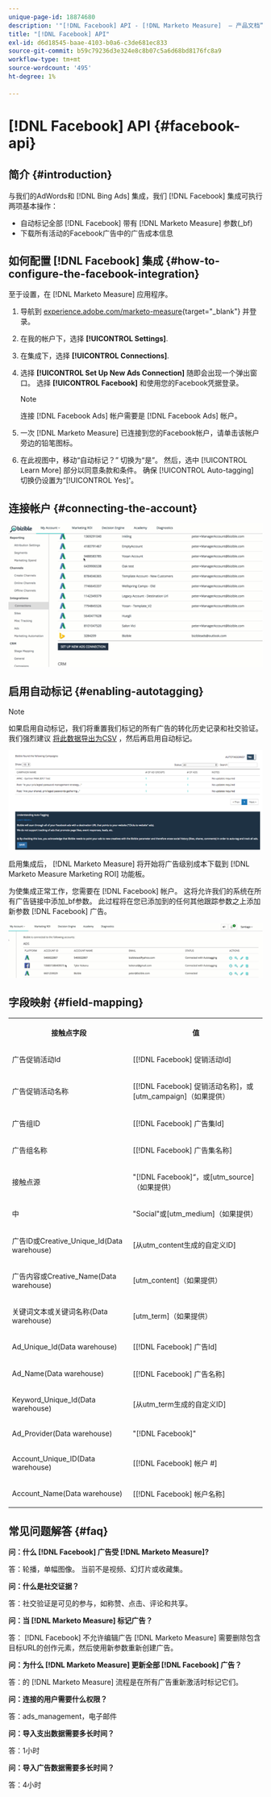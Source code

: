 ```yaml
---
unique-page-id: 18874680
description: '"[!DNL Facebook] API - [!DNL Marketo Measure]  — 产品文档”'
title: "[!DNL Facebook] API"
exl-id: d6d18545-baae-4103-b0a6-c3de681ec833
source-git-commit: b59c79236d3e324e8c8b07c5a6d68bd8176fc8a9
workflow-type: tm+mt
source-wordcount: '495'
ht-degree: 1%

---
```


# [!DNL Facebook] API {#facebook-api}

## 简介 {#introduction}

与我们的AdWords和 [!DNL Bing Ads] 集成，我们 [!DNL Facebook] 集成可执行两项基本操作：

* 自动标记全部 [!DNL Facebook] 带有 [!DNL Marketo Measure] 参数(_bf)
* 下载所有活动的Facebook广告中的广告成本信息

## 如何配置 [!DNL Facebook] 集成 {#how-to-configure-the-facebook-integration}

至于设置，在 [!DNL Marketo Measure] 应用程序。

1. 导航到 [experience.adobe.com/marketo-measure](https://experience.adobe.com/marketo-measure){target="_blank"} 并登录。
1. 在我的帐户下，选择 **[!UICONTROL Settings]**.
1. 在集成下，选择 **[!UICONTROL Connections]**.
1. 选择 **[!UICONTROL Set Up New Ads Connection]** 随即会出现一个弹出窗口。 选择 **[!UICONTROL Facebook]** 和使用您的Facebook凭据登录。

   >[!NOTE]
   >
   >连接 [!DNL Facebook Ads] 帐户需要是 [!DNL Facebook Ads] 帐户。

1. 一次 [!DNL Marketo Measure] 已连接到您的Facebook帐户，请单击该帐户旁边的铅笔图标。
1. 在此视图中，移动“自动标记？” 切换为“是”。 然后，选中 [!UICONTROL Learn More] 部分以同意条款和条件。 确保 [!UICONTROL Auto-tagging] 切换仍设置为“[!UICONTROL Yes]&#39;。

## 连接帐户 {#connecting-the-account}

![](assets/1.gif)

## 启用自动标记 {#enabling-autotagging}

>[!NOTE]
>
>如果启用自动标记，我们将重置我们标记的所有广告的转化历史记录和社交验证。 我们强烈建议 [将此数据导出为CSV](https://www.facebook.com/business/help/205067636197240) ，然后再启用自动标记。

![](assets/2-2.png)

启用集成后， [!DNL Marketo Measure] 将开始将广告级别成本下载到 [!DNL Marketo Measure Marketing ROI] 功能板。

为使集成正常工作，您需要在 [!DNL Facebook] 帐户。 这将允许我们的系统在所有广告链接中添加_bf参数。 此过程将在您已添加到的任何其他跟踪参数之上添加新参数 [!DNL Facebook] 广告。

![](assets/3.gif)

## 字段映射 {#field-mapping}

<table> 
 <colgroup> 
  <col> 
  <col> 
 </colgroup> 
 <tbody> 
  <tr> 
   <th><p><strong>接触点字段</strong></p></th> 
   <th><p><strong>值</strong></p></th> 
  </tr> 
  <tr> 
   <td><p>广告促销活动Id</p></td> 
   <td><p>[[!DNL Facebook] 促销活动Id]</p></td> 
  </tr> 
  <tr> 
   <td><p>广告促销活动名称 </p></td> 
   <td><p>[[!DNL Facebook] 促销活动名称]，或[utm_campaign]（如果提供）</p></td> 
  </tr> 
  <tr> 
   <td><p>广告组ID</p></td> 
   <td><p>[[!DNL Facebook] 广告集Id]</p></td> 
  </tr> 
  <tr> 
   <td><p>广告组名称</p></td> 
   <td><p>[[!DNL Facebook] 广告集名称]</p></td> 
  </tr> 
  <tr> 
   <td><p>接触点源</p></td> 
   <td><p>"[!DNL Facebook]“，或[utm_source]（如果提供）</p></td> 
  </tr> 
  <tr> 
   <td><p>中</p></td> 
   <td><p>"Social"或[utm_medium]（如果提供）</p></td> 
  </tr> 
  <tr> 
   <td><p>广告ID或Creative_Unique_Id(Data warehouse)</p></td> 
   <td><p>[从utm_content生成的自定义ID]</p></td> 
  </tr> 
  <tr> 
   <td><p>广告内容或Creative_Name(Data warehouse)</p></td> 
   <td><p>[utm_content]（如果提供）</p></td> 
  </tr> 
  <tr> 
   <td><p>关键词文本或关键词名称(Data warehouse)</p></td> 
   <td><p>[utm_term]（如果提供）</p></td> 
  </tr> 
  <tr> 
   <td><p>Ad_Unique_Id(Data warehouse)</p></td> 
   <td><p>[[!DNL Facebook] 广告Id]</p></td> 
  </tr> 
  <tr> 
   <td><p>Ad_Name(Data warehouse)</p></td> 
   <td><p>[[!DNL Facebook] 广告名称]</p></td> 
  </tr> 
  <tr> 
   <td><p>Keyword_Unique_Id(Data warehouse)</p></td> 
   <td><p>[从utm_term生成的自定义ID]</p></td> 
  </tr> 
  <tr> 
   <td><p>Ad_Provider(Data warehouse)</p></td> 
   <td><p>"[!DNL Facebook]"</p></td> 
  </tr> 
  <tr> 
   <td><p>Account_Unique_ID(Data warehouse)</p></td> 
   <td><p>[[!DNL Facebook] 帐户 #]</p></td> 
  </tr> 
  <tr> 
   <td><p>Account_Name(Data warehouse)</p></td> 
   <td><p>[[!DNL Facebook] 帐户名称]</p></td> 
  </tr> 
 </tbody> 
</table>

## 常见问题解答 {#faq}

**问：什么 [!DNL Facebook] 广告受 [!DNL Marketo Measure]?**

答：轮播，单幅图像。 当前不是视频、幻灯片或收藏集。

**问：什么是社交证据？**

答：社交验证是可见的参与，如称赞、点击、评论和共享。

**问：当 [!DNL Marketo Measure] 标记广告？**

答： [!DNL Facebook] 不允许编辑广告 [!DNL Marketo Measure] 需要删除包含目标URL的创作元素，然后使用新参数重新创建广告。

**问：为什么 [!DNL Marketo Measure] 更新全部 [!DNL Facebook] 广告？**

答：的 [!DNL Marketo Measure] 流程是在所有广告重新激活时标记它们。

**问：连接的用户需要什么权限？**

答：ads_management，电子邮件

**问：导入支出数据需要多长时间？**

答：1小时

**问：导入广告数据需要多长时间？**

答：4小时
